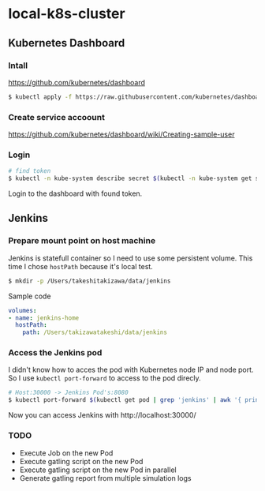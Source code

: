 # local-k8s-cluster

## Kubernetes Dashboard

### Intall

https://github.com/kubernetes/dashboard

```sh
$ kubectl apply -f https://raw.githubusercontent.com/kubernetes/dashboard/master/src/deploy/recommended/kubernetes-dashboard.yaml
```

### Create service accoount

https://github.com/kubernetes/dashboard/wiki/Creating-sample-user

### Login

```sh
# find token
$ kubectl -n kube-system describe secret $(kubectl -n kube-system get secret | grep admin-user | awk '{print $1}')
```

Login to the dashboard with found token.

## Jenkins

### Prepare mount point on host machine

Jenkins is statefull container so I need to use some persistent volume.
This time I chose ``hostPath`` because it's local test.

```sh
$ mkdir -p /Users/takeshitakizawa/data/jenkins
```

Sample code

```yaml
volumes:
- name: jenkins-home
  hostPath:
    path: /Users/takizawatakeshi/data/jenkins
```

### Access the Jenkins pod

I didn't know how to acces the pod with Kubernetes node IP and node port.
So I use ``kubectl port-forward`` to access to the pod direcly.

```sh
# Host:30000 -> Jenkins Pod's:8080
$ kubectl port-forward $(kubectl get pod | grep 'jenkins' | awk '{ print $1 }') 30000:8080
```

Now you can access Jenkins with http://localhost:30000/

### TODO

- Execute Job on the new Pod
- Execute gatling script on the new Pod
- Execute gatling script on the new Pod in parallel
- Generate gatling report from multiple simulation logs
